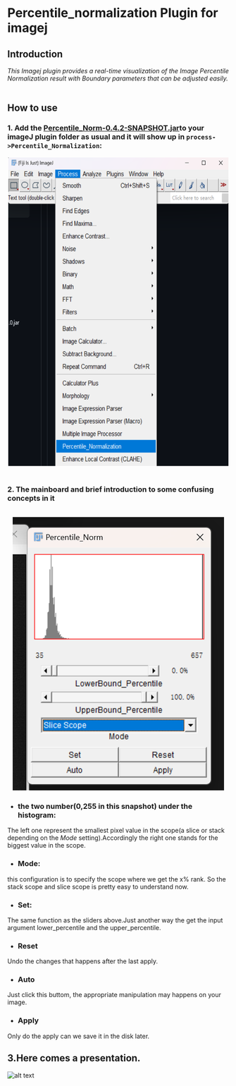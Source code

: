 # Percentile_normalization Plugin for imagej

## Introduction

*This Imagej plugin provides a real-time visualization of the Image Percentile Normalization result with Boundary parameters that can be adjusted easily.*<br><br>

## How to use

### 1. Add the [Percentile_Norm-0.4.2-SNAPSHOT.jar](target/Percentile_Norm-0.4.2-SNAPSHOT.jar)to your imageJ plugin folder as usual and it will show up in `process->Percentile_Normalization`:
<div align="center">

<img src="./imgs/image-1.png" height="700" width="500" >
 </div>
<!-- ![alt text](./imgs/image-1.png#pic_center) -->
<br>

### 2. The mainboard and brief introduction to some confusing concepts in it
<br>
<div align="center">
<!-- ![alt text](./imgs/UI.png) -->
 <img src="./imgs/UI.png">
</div>

* ### the two number(0,255 in this snapshot) under the histogram:
The left one represent the smallest pixel value in the scope(a slice or stack depending on the *Mode* setting).Accordingly the right one stands for the biggest value in the scope.
* ### Mode:     
this configuration is to specify the scope where we get the x% rank. So the stack scope and slice scope is pretty easy to understand now.
+ ### Set: 
The same function as the sliders above.Just another way the get the input argument lower_percentile and the upper_percentile.
* ### Reset
Undo the changes that happens after the last apply.
* ### Auto
Just click this buttom, the appropriate manipulation may happens on your image. 
* ### Apply
Only do the apply can we save it in the disk later.
<br>
## 3.Here comes a presentation.
![alt text](./imgs/Video_2024-04-20_230501.gif)
